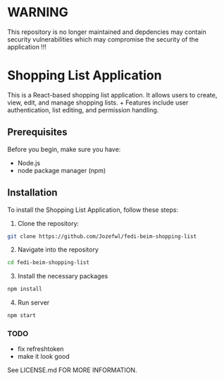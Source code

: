 # WARNING
This repository is no longer maintained and depdencies may contain security vulnerabilities which may compromise the security of the application !!!


# Shopping List Application

This is a React-based shopping list application. It allows users to create, view, edit, and manage shopping lists. +
Features include user authentication, list editing, and permission handling.

## Prerequisites

Before you begin, make sure you have:
- Node.js
- node package manager (npm)

## Installation

To install the Shopping List Application, follow these steps:

1. Clone the repository:
```bash
git clone https://github.com/Jozefwl/fedi-beim-shopping-list
```
2. Navigate into the repository
```bash
cd fedi-beim-shopping-list
```
3. Install the necessary packages
```bash
npm install
```
4. Run server
```bash
npm start
```

### TODO
- fix refreshtoken
- make it look good

See LICENSE.md FOR MORE INFORMATION.
